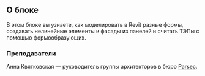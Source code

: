 ## О блоке

В этом блоке вы узнаете, как моделировать в Revit разные формы, создавать нелинейные элементы и фасады из панелей и считать ТЭПы с помощью формообразующих.

### Преподаватели

Анна Квятковская — руководитель группы архитекторов в бюро [Parsec](https://www.instagram.com/parsec.architects/).
